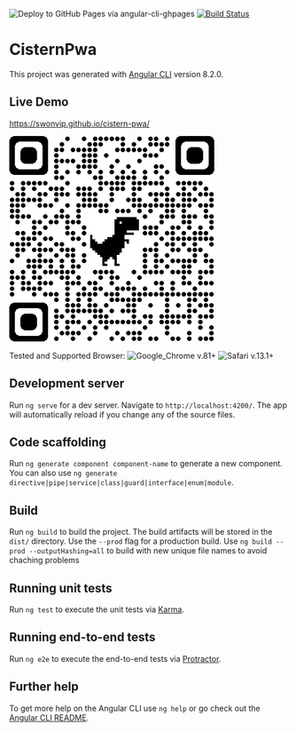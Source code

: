 ![Deploy to GitHub Pages via angular-cli-ghpages](https://github.com/SwonVIP/cistern-pwa/workflows/Deploy%20to%20GitHub%20Pages%20via%20angular-cli-ghpages/badge.svg)
[![Build Status](https://dev.azure.com/svensch/svensch/_apis/build/status/SwonVIP.cistern-pwa?branchName=master)](https://dev.azure.com/svensch/svensch/_build/latest?definitionId=1&branchName=master)

# CisternPwa

This project was generated with [Angular CLI](https://github.com/angular/angular-cli) version 8.2.0.


## Live Demo
https://swonvip.github.io/cistern-pwa/

![QR code](https://github.com/SwonVIP/cistern-pwa/blob/3b15a9e03cbffeff1cf40c37d5bf940432abe279/src/assets/images/qrcode_swonvip.github.io.png)

Tested and Supported Browser: 
![Google_Chrome v.81+](https://img.shields.io/badge/Google_Chrome-v.81+-brightgreen.svg) ![Safari v.13.1+](https://img.shields.io/badge/Safari-v.13.1+-brightgreen.svg)

## Development server

Run `ng serve` for a dev server. Navigate to `http://localhost:4200/`. The app will automatically reload if you change any of the source files.

## Code scaffolding

Run `ng generate component component-name` to generate a new component. You can also use `ng generate directive|pipe|service|class|guard|interface|enum|module`.

## Build

Run `ng build` to build the project. The build artifacts will be stored in the `dist/` directory. Use the `--prod` flag for a production build.
Use `ng build --prod --outputHashing=all` to build with new unique file names to avoid chaching problems

## Running unit tests

Run `ng test` to execute the unit tests via [Karma](https://karma-runner.github.io).

## Running end-to-end tests

Run `ng e2e` to execute the end-to-end tests via [Protractor](http://www.protractortest.org/).

## Further help

To get more help on the Angular CLI use `ng help` or go check out the [Angular CLI README](https://github.com/angular/angular-cli/blob/master/README.md).
